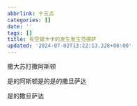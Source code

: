 ```yaml
---
abbrlink: 十三点
categories: []
date: ''
tags: []
title: 有空就卡卡的发生发生范德萨
updated: '2024-07-02T13:22:13.228+08:00'
---
```

撒大苏打撒阿斯顿

是的阿斯顿是的是的撒旦萨达

是的撒旦萨达
